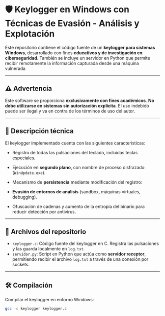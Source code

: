 # 🛡️ Keylogger en Windows con Técnicas de Evasión - Análisis y Explotación

Este repositorio contiene el código fuente de un **keylogger para sistemas Windows**, desarrollado con fines **educativos y de investigación en ciberseguridad**. También se incluye un servidor en Python que permite recibir remotamente la información capturada desde una máquina vulnerada.

---

## ⚠️ Advertencia

Este software se proporciona **exclusivamente con fines académicos**. **No debe utilizarse en sistemas sin autorización explícita**. El uso indebido puede ser ilegal y va en contra de los términos de uso del autor.

---

## 🧠 Descripción técnica

El keylogger implementado cuenta con las siguientes características:

- Registro de todas las pulsaciones del teclado, incluidas teclas especiales.
- Ejecución en **segundo plano**, con nombre de proceso disfrazado (`WinUpdate.exe`).
- Mecanismo de **persistencia** mediante modificación del registro:

- **Evasión de entornos de análisis** (sandbox, máquinas virtuales, debugging).
- Ofuscación de cadenas y aumento de la entropía del binario para reducir detección por antivirus.

---

## 📁 Archivos del repositorio

- `keylogger.c`: Código fuente del keylogger en C. Registra las pulsaciones y las guarda localmente en `log.txt`.
- `servidor.py`: Script en Python que actúa como **servidor receptor**, permitiendo recibir el archivo `log.txt` a través de una conexión por sockets.

---

## 🛠️ Compilación

Compilar el keylogger en entorno Windows:

```bash
gcc -o keylogger keylogger.c
